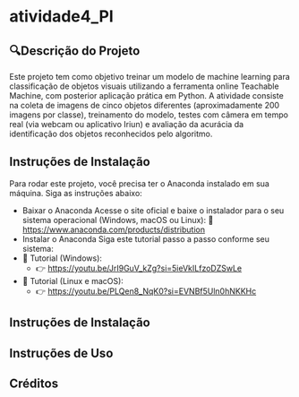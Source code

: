 # atividade4_PI
## 🔍Descrição do Projeto
Este projeto tem como objetivo treinar um modelo de machine learning para classificação de objetos visuais utilizando a ferramenta online Teachable Machine, com posterior aplicação prática em Python. A atividade consiste na coleta de imagens de cinco objetos diferentes (aproximadamente 200 imagens por classe), treinamento do modelo, testes com câmera em tempo real (via webcam ou aplicativo Iriun) e avaliação da acurácia da identificação dos objetos reconhecidos pelo algoritmo.

## Instruções de Instalação
Para rodar este projeto, você precisa ter o Anaconda instalado em sua máquina. Siga as instruções abaixo:
- Baixar o Anaconda
Acesse o site oficial e baixe o instalador para o seu sistema operacional (Windows, macOS ou Linux):
🔗 https://www.anaconda.com/products/distribution
- Instalar o Anaconda
Siga este tutorial passo a passo conforme seu sistema:
- 📘 Tutorial (Windows):
  - 👉 https://youtu.be/JrI9GuV_kZg?si=5ieVkILfzoDZSwLe 
- 📘 Tutorial (Linux e macOS):
  - 👉 https://youtu.be/PLQen8_NqK0?si=EVNBf5Uln0hNKKHc
## Instruções de Instalação

## Instruções de Uso

## Créditos




